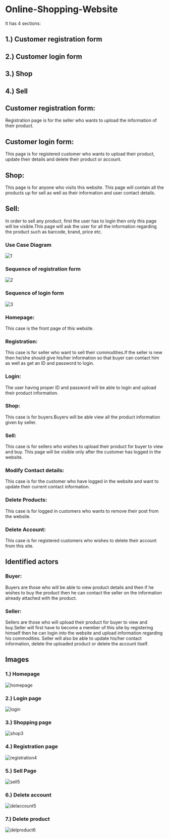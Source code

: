 # Online-Shopping-Website

It has 4 sections: 
## 1.) Customer registration form 
## 2.) Customer login form 
## 3.) Shop 
## 4.) Sell 

## Customer registration form: 
Registration page is for the seller who wants to upload the information of their product. 
## Customer login form:
This page is for registered customer who wants to upload their product, update their details and delete their product or account. 
## Shop: 
This page is for anyone who visits this website. This page will contain all the products up for sell as well as their information and user contact details. 
## Sell:
In order to sell any product, first the user has to login then only this page will be visible.This page will ask the user for all the information regarding the product such as barcode, brand, price etc.

### Use Case Diagram 
![1](https://user-images.githubusercontent.com/34748358/36067276-e9932510-0e87-11e8-9278-60604ab39f6e.png)

### Sequence of registration form
![2](https://user-images.githubusercontent.com/34748358/36067326-ac9773d6-0e88-11e8-8015-c83516490d38.png)

### Sequence of login form
![3](https://user-images.githubusercontent.com/34748358/36067325-ac8b47b4-0e88-11e8-8bd4-49fd8922d197.png)

### Homepage:
This case is the front page of this website. 
###  Registration:
This case is for seller who want to sell their commodities.If the seller is new then he/she should give his/her information so that buyer can contact him as well as get an ID and password to login.  
### Login:
The user having proper ID and password will be able to login and upload their product information. 
### Shop:
This case is for buyers.Buyers will be able view all the product information given by seller. 
### Sell:
This case is for sellers who wishes to upload their product for buyer to view and buy. This page will be visible only after the customer has logged in the website. 
### Modify Contact details: 
This case is for the customer who have logged in the website and want to update their current contact information. 
### Delete Products: 
This case is for logged in customers who wants to remove their post from the website. 
### Delete Account: 
This case is for registered customers who wishes to delete their account from this site. 

## Identified actors 
### Buyer:
Buyers are those who will be able to view product details and then if he wishes to buy the product then he can contact the seller on the information already attached with the product. 
### Seller:
Sellers are those who will upload their product for buyer to view and buy.Seller will first have to become a member of this site by registering himself then he can login into the website and upload information regarding his commodities. Seller will also be able to update his/her contact information, delete the uploaded product or delete the account itself.

## Images
### 1.) Homepage
![homepage](https://user-images.githubusercontent.com/34748358/36067324-ac7e6814-0e88-11e8-884c-317761fa9293.png)
### 2.) Login page
![login](https://user-images.githubusercontent.com/34748358/36067323-ac751afc-0e88-11e8-8611-7b0a46802d4f.png)
### 3.) Shopping page
![shop3](https://user-images.githubusercontent.com/34748358/36067322-ac6b46b2-0e88-11e8-8ed7-89f5a53b8547.png)
### 4.) Registration page
![registration4](https://user-images.githubusercontent.com/34748358/36067321-ac6166d8-0e88-11e8-86b3-266aab8d646a.png)
### 5.) Sell Page
![sell5](https://user-images.githubusercontent.com/34748358/36067320-ac5800d4-0e88-11e8-94cf-ecc35411e5be.png)
### 6.) Delete account
![delaccount5](https://user-images.githubusercontent.com/34748358/36067319-ac49cf50-0e88-11e8-927b-5ae75eea8b1b.png)
### 7.) Delete product
![delproduct6](https://user-images.githubusercontent.com/34748358/36067318-ac3df5e0-0e88-11e8-96ba-91d8ec9052e4.png)










